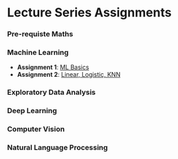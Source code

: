 # Lecture Series Assignments

### Pre-requiste Maths

### Machine Learning
- **Assignment 1**: [ML Basics](ML/ML-0.md)
- **Assignment 2**: [Linear, Logistic, KNN](ML/ML-1.md)

### Exploratory Data Analysis

### Deep Learning

### Computer Vision

### Natural Language Processing
